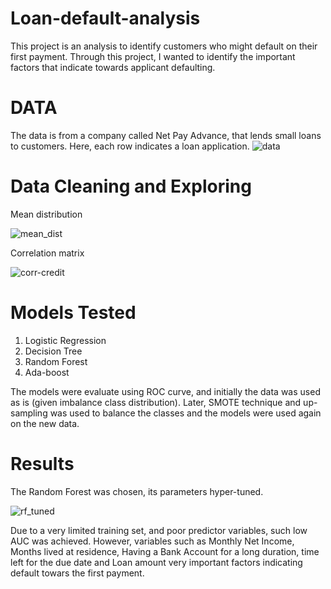 # Loan-default-analysis

This project is an analysis to identify customers who might default on their first payment. Through this project, I wanted to identify the important 
factors that indicate towards applicant defaulting.

# DATA
The data is from a company called Net Pay Advance, that lends small loans to customers. Here, each row indicates a loan application.
![data](https://user-images.githubusercontent.com/45079009/85041083-51ff5c80-b13e-11ea-8569-23faa6d643e4.PNG)

# Data Cleaning and Exploring

Mean distribution

![mean_dist](https://user-images.githubusercontent.com/45079009/85041476-d356ef00-b13e-11ea-9de5-fc775b19869c.PNG)

Correlation matrix

![corr-credit](https://user-images.githubusercontent.com/45079009/85041495-d8b43980-b13e-11ea-8233-0d0b937da81b.PNG)

# Models Tested
1. Logistic Regression
2. Decision Tree
3. Random Forest
4. Ada-boost

The models were evaluate using ROC curve, and initially the data was used as is (given imbalance class distribution). Later, SMOTE technique and up-sampling was used to balance the classes and the models were used again on the new data.

# Results

The Random Forest was chosen, its parameters hyper-tuned.

![rf_tuned](https://user-images.githubusercontent.com/45079009/85041941-727be680-b13f-11ea-8b71-de0c39a367cb.PNG)

Due to a very limited training set, and poor predictor variables, such low AUC was achieved. However, variables such as Monthly Net Income, Months lived at residence, Having a Bank Account for a long duration, time left for the due date and Loan amount very important
factors indicating default towars the first payment.
